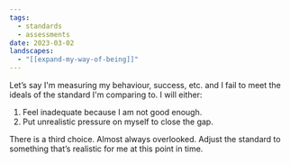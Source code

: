 ```yaml
---
tags:
  - standards
  - assessments
date: 2023-03-02
landscapes:
  - "[[expand-my-way-of-being]]"
---
```

Let’s say I'm measuring my behaviour, success, etc. and I fail to meet the ideals of the standard I'm comparing to. I will either:

1. Feel inadequate because I am not good enough.
2. Put unrealistic pressure on myself to close the gap.

There is a third choice. Almost always overlooked. Adjust the standard to something that’s realistic for me at this point in time.